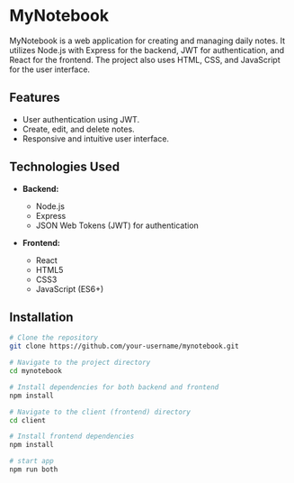 # MyNotebook

MyNotebook is a web application for creating and managing daily notes. It utilizes Node.js with Express for the backend, JWT for authentication, and React for the frontend. The project also uses HTML, CSS, and JavaScript for the user interface.

## Features

- User authentication using JWT.
- Create, edit, and delete notes.
- Responsive and intuitive user interface.

## Technologies Used

- **Backend:**
  - Node.js
  - Express
  - JSON Web Tokens (JWT) for authentication

- **Frontend:**
  - React
  - HTML5
  - CSS3
  - JavaScript (ES6+)
    
## Installation

```bash
# Clone the repository
git clone https://github.com/your-username/mynotebook.git

# Navigate to the project directory
cd mynotebook

# Install dependencies for both backend and frontend
npm install

# Navigate to the client (frontend) directory
cd client

# Install frontend dependencies
npm install

# start app
npm run both
